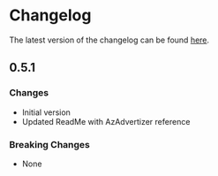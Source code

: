 # Changelog

The latest version of the changelog can be found [here](https://github.com/Azure/bicep-registry-modules/blob/main/avm/res/resources/deployment-script/CHANGELOG.md).

## 0.5.1

### Changes

- Initial version
- Updated ReadMe with AzAdvertizer reference

### Breaking Changes

- None

